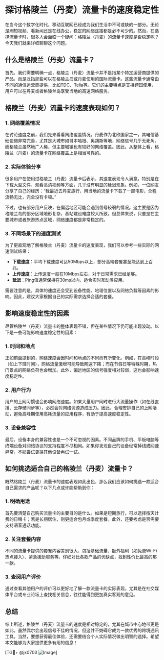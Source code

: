 # 探讨格陵兰（丹麦）流量卡的速度稳定性

在当今这个数字化时代，移动互联网已经成为我们生活中不可或缺的一部分。无论是刷短视频、看新闻还是在线办公，稳定的网络连接都是必不可少的。然而，在选择流量卡时，很多人会面临一个疑问：格陵兰（丹麦）的流量卡速度是否稳定呢？今天我们就来详细聊聊这个问题。

## 什么是格陵兰（丹麦）流量卡？

首先，我们需要明确一点，格陵兰（丹麦）流量卡并不是指某个特定运营商提供的产品，而是泛指那些可以在格陵兰岛或丹麦使用的国际流量卡。这些流量卡通常由不同的通信运营商提供，比如TDC、Telia等。它们的主要特点是支持跨国使用，用户可以在丹麦或者格陵兰岛享受当地的高速网络服务。

## 格陵兰（丹麦）流量卡的速度表现如何？

### 1. 网络覆盖情况

在讨论速度之前，我们先来看看网络覆盖情况。丹麦作为北欧国家之一，其电信基础设施非常完善，尤其是大城市如哥本哈根、奥胡斯等地，网络信号几乎无死角。而格陵兰虽然地广人稀，但主要城镇也有较好的网络覆盖。因此，从整体上看，格陵兰（丹麦）的流量卡在网络覆盖上是相当可靠的。

### 2. 实际体验分享

很多用户在使用过格陵兰（丹麦）流量卡后表示，其速度表现令人满意。特别是在下载大型文件、观看高清视频等方面，几乎没有明显的延迟现象。例如，一位网友分享了自己的经历：“我最近去丹麦旅行，用当地的流量卡下载了一部电影，全程流畅无比，完全没有卡顿。”

不过，也有部分用户反映，在偏远地区可能会遇到信号较弱的情况。这主要是因为格陵兰岛的部分区域地形复杂，基站建设难度较大所致。但总体来说，只要是在主要城市或者旅游热点区域，网络速度都是非常稳定的。

### 3. 不同场景下的速度测试

为了更直观地了解格陵兰（丹麦）流量卡的速度表现，我们可以参考一些实际的网速测试结果：

- **下载速度**：平均下载速度可达50Mbps以上，部分高端套餐甚至能达到上百兆。
- **上传速度**：上传速度一般在10Mbps左右，对于日常需求已经足够。
- **延迟**：Ping值通常保持在30ms以内，适合实时互动类应用。

需要注意的是，具体的速度还会受到设备性能、地理位置以及网络负载等因素的影响。因此，建议大家根据自己的实际需求选择合适的套餐。

## 影响速度稳定性的因素

尽管格陵兰（丹麦）流量卡的整体表现不错，但在某些情况下仍可能出现波动。以下是一些可能影响速度稳定性的因素：

### 1. 时间和地点

正如前面提到的，网络速度会因时间和地点的不同而有所变化。例如，在高峰时段（如上下班时间），网络流量激增可能导致网速下降；而在节假日等特殊时期，热门景点的网络负荷也会增加。此外，偏远地区的信号强度相对较弱，这也会影响速度稳定性。

### 2. 用户行为

用户的上网习惯也会影响网络速度。如果大量用户同时进行大流量操作（如在线直播、云存储同步等），必然会对网络资源造成压力。因此，合理安排自己的上网活动，避免高峰期使用高耗流量的应用程序，有助于提高速度稳定性。

### 3. 设备兼容性

最后，设备本身的兼容性也是一个不可忽视的因素。不同品牌的手机、平板电脑等终端设备对网络协议的支持程度不尽相同。如果你发现自己的设备经常掉线或网速异常，不妨尝试更换其他设备再试一试。

## 如何挑选适合自己的格陵兰（丹麦）流量卡？

既然格陵兰（丹麦）流量卡的速度表现如此出色，那么我们应该如何挑选一款适合自己需求的产品呢？以下几点或许能帮助到你：

### 1. 明确用途

首先要清楚自己购买流量卡的主要目的是什么。如果是短期旅行，可以选择按天计费的日租卡；若是长期居住，则更适合包月或季度套餐。此外，还要考虑是否需要支持语音通话功能。

### 2. 关注套餐内容

不同的流量卡提供的套餐内容差别很大，包括基础流量、额外福利（如免费Wi-Fi热点接入）、紧急援助服务等。仔细对比各款产品的优缺点，找到性价比最高的那一款。

### 3. 查阅用户评价

通过查看其他用户的评价可以更好地了解一款流量卡的实际表现。尤其是在社交媒体平台或专业论坛上查找相关信息，往往能得到更加真实客观的意见。

## 总结

综上所述，格陵兰（丹麦）流量卡的速度是相对稳定的，尤其在城市中心地带更是如此。虽然偶尔会出现信号不佳的情况，但这并不妨碍它成为一款优秀的跨境通讯工具。当然，要想获得最佳体验，还需要结合个人实际情况做出明智的选择。希望本文能够为大家提供更多有用的信息！

[TG💪+ @jx0703 ![Image](https://github.com/user-attachments/assets/dbca1d08-cadb-493c-b0ec-ad6f7a83f270)]